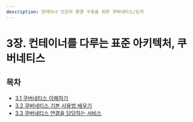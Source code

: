 ```yaml
---
description: 컨테이너 인프라 환경 구축을 위한 쿠버네티스/도커
---
```


# 3장. 컨테이너를 다루는 표준 아키텍처, 쿠버네티스

## 목차

* [3.1 쿠버네티스 이해하기](./1.md)
* [3.2 쿠버네티스 기본 사용법 배우기](./2.md)
* [3.3 쿠버네티스 연결을 담당하는 서비스](./3.md)